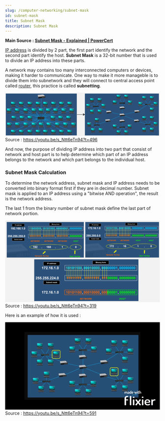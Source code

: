 ```yaml
---
slug: /computer-networking/subnet-mask
id: subnet-mask
title: Subnet Mask
description: Subnet Mask
---
```


**Main Source : [Subnet Mask - Explained | PowerCert](https://youtu.be/s_Ntt6eTn94)**

[IP address](/computer-networking/ip-address) is divided by 2 part, the first part identify the network and the second part identify the host. **Subnet Mask** is a 32-bit number that is used to divide an IP address into these parts.

A network may contains too many interconnected computers or devices, making it harder to communicate. One way to make it more manageble is to divide them into subnetwork and they will connect to central access point called [router](/computer-networking/router), this practice is called **subnetting**.

![A complex network become a simpler subnetwork](./subnetting.png)  
Source : https://youtu.be/s_Ntt6eTn94?t=496

And now, the purpose of dividing IP address into two part that consist of network and host part is to help determine which part of an IP address belongs to the network and which part belongs to the individual host.

### Subnet Mask Calculation

To determine the network address, subnet mask and IP address needs to be converted into binary format first if they are in decimal number. Subnet mask is applied to an IP address using a "bitwise AND operation", the result is the network address.

The last 1 from the binary number of subnet mask define the last part of network portion.

![Example of network address calculation](./subnet-mask-calculation.png)  
Source : https://youtu.be/s_Ntt6eTn94?t=319

Here is an example of how it is used :

![Example of routing between subnetwork](./subnetting-example.gif)  
Source : https://youtu.be/s_Ntt6eTn94?t=591
